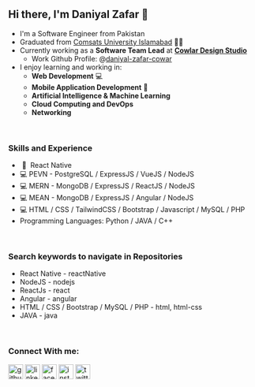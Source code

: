 ## Hi there, I'm Daniyal Zafar 👋
* I'm a Software Engineer from Pakistan 
* Graduated from [Comsats University Islamabad](https://www.comsats.edu.pk/) 👨‍🎓
* Currently working as a **Software Team Lead** at [**Cowlar Design Studio**](https://cowlardesignstudio.com/)
  * Work Github Profile: @[daniyal-zafar-cowar](https://github.com/daniyal-zafar-cowlar)
* I enjoy learning and working in:
  * **Web Development** 💻
  * **Mobile Application Development** 📱
  * **Artificial Intelligence & Machine Learning**
  * **Cloud Computing and DevOps**
  * **Networking**

<br/>

### Skills and Experience

* &nbsp;📱 &nbsp;React Native
* 💻 PEVN - PostgreSQL / ExpressJS / VueJS / NodeJS
* 💻 MERN - MongoDB / ExpressJS / ReactJS / NodeJS
* 💻 MEAN - MongoDB / ExpressJS / Angular / NodeJS
* 💻 HTML / CSS / TailwindCSS / Bootstrap / Javascript / MySQL / PHP
* Programming Languages: Python / JAVA / C++

<br/>

### Search keywords to navigate in Repositories

* React Native - reactNative
* NodeJS - nodejs
* ReactJs - react
* Angular - angular
* HTML / CSS / Bootstrap / MySQL / PHP - html, html-css
* JAVA - java

<br/>

### Connect With me:
[<img src='https://cdn.jsdelivr.net/npm/simple-icons@3.0.1/icons/github.svg' alt='github' height='30'>](https://github.com/daniyalzafarm)  [<img src='https://cdn.jsdelivr.net/npm/simple-icons@3.0.1/icons/linkedin.svg' alt='linkedin' height='30'>](https://www.linkedin.com/in/daniyalzafarm/)  [<img src='https://cdn.jsdelivr.net/npm/simple-icons@3.0.1/icons/facebook.svg' alt='facebook' height='30'>](https://www.facebook.com/daniyalzafarm)  [<img src='https://cdn.jsdelivr.net/npm/simple-icons@3.0.1/icons/instagram.svg' alt='instagram' height='30'>](https://www.instagram.com/daniyalzafarm/)  [<img src='https://cdn.jsdelivr.net/npm/simple-icons@3.0.1/icons/twitter.svg' alt='twitter' height='30'>](https://twitter.com/daniyalzafarm)  


